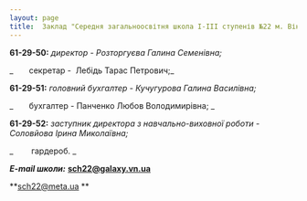```yaml
---
layout: page
title:  Заклад "Середня загальноосвітня школа І-ІІІ ступенів №22 м. Вінниці"
---
```

**61-29-50:** _директор - Розторгуєва Галина Семенівна;_

_       секретар -  Лебідь Тарас Петрович;_

**61-29-51:** _головний бухгалтер - Кучугурова Галина Василівна;_

_       бухгалтер - Панченко Любов Володимирівна; _

**61-29-52:** _заступник директора з навчально-виховної роботи - Соловйова Ірина Миколаївна;_

_        гардероб. _

_**E-mail школи:**_ **sch22@galaxy.vn.ua**

**sch22@meta.ua **